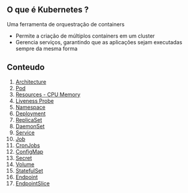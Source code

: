 ## O que é Kubernetes ?
Uma ferramenta de orquestração de containers
- Permite a criação de múltiplos containers em um cluster
- Gerencia serviços, garantindo que as aplicações sejam executadas sempre da mesma forma


## Conteudo

1. [Architecture](./architecture/readme.md)
2. [Pod](./pod/readme.md)
3. [Resources - CPU Memory](./resources/readme.md)
4. [Liveness Probe](./liveness_probes/readme.md)
5. [Namespace](./namespaces/readme.md)
6. [Deployment](./deployment/readme.md)
7. [ReplicaSet](./replicaset/readme.md)
8. [DaemonSet](./daemonset/readme.md)
9. [Service](./services/readme.md)
10. [Job](./job/readme.md)
11. [CronJobs](./cronjob/readme.md)
12. [ConfigMap](./configmap/readme.md)
13. [Secret](./secret/readme.md)
14. [Volume](./volumes/readme.md)
15. [StatefulSet](./statefulset/readme.md)
16. [Endpoint](./endpoints/readme.md)
17. [EndpointSlice](./endpointslice/readme.md)
